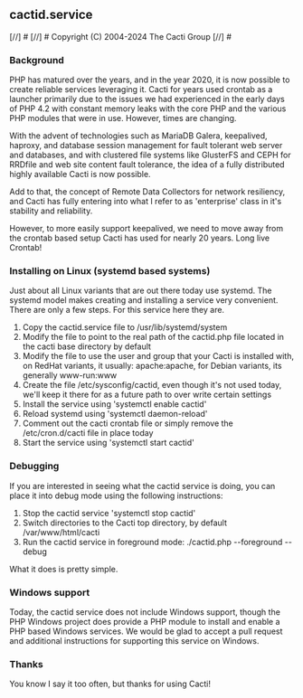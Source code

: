 ## cactid.service

[//] #
[//] # Copyright (C) 2004-2024 The Cacti Group
[//] #

### Background

PHP has matured over the years, and in the year 2020, it is now possible to
create reliable services leveraging it.  Cacti for years used crontab as a
launcher primarily due to the issues we had experienced in the early days of
PHP 4.2 with constant memory leaks with the core PHP and the various PHP
modules that were in use.  However, times are changing.

With the advent of technologies such as MariaDB Galera, keepalived, haproxy,
and database session management for fault tolerant web server and
databases, and with clustered file systems like GlusterFS and CEPH for
RRDfile and web site content fault tolerance, the idea of a fully
distributed highly available Cacti is now possible.

Add to that, the concept of Remote Data Collectors for network resiliency,
and Cacti has fully entering into what I refer to as 'enterprise' class in
it's stability and reliability.

However, to more easily support keepalived, we need to move away from the
crontab based setup Cacti has used for nearly 20 years.  Long live Crontab!

### Installing on Linux (systemd based systems)

Just about all Linux variants that are out there today use systemd.  The
systemd model makes creating and installing a service very convenient.
There are only a few steps.  For this service here they are.

1. Copy the cactid.service file to /usr/lib/systemd/system
2. Modify the file to point to the real path of the cactid.php file located
   in the cacti base directory by default
3. Modify the file to use the user and group that your Cacti is installed
   with, on RedHat variants, it usually: apache:apache, for Debian variants,
   its generally www-run:www
4. Create the file /etc/sysconfig/cactid, even though it's not used today,
   we'll keep it there for as a future path to over write certain settings
5. Install the service using 'systemctl enable cactid'
6. Reload systemd using 'systemctl daemon-reload'
7. Comment out the cacti crontab file or simply remove the /etc/cron.d/cacti
   file in place today
8. Start the service using 'systemctl start cactid'

### Debugging

If you are interested in seeing what the cactid service is doing, you can
place it into debug mode using the following instructions:

1. Stop the cactid service 'systemctl stop cactid'
2. Switch directories to the Cacti top directory, by default /var/www/html/cacti
3. Run the cactid service in foreground mode: ./cactid.php --foreground --debug

What it does is pretty simple.

### Windows support

Today, the cactid service does not include Windows support, though the
PHP Windows project does provide a PHP module to install and enable a PHP
based Windows services.  We would be glad to accept a pull request and
additional instructions for supporting this service on Windows.

### Thanks

You know I say it too often, but thanks for using Cacti!
